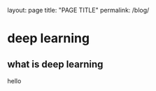 layout: page
title: "PAGE TITLE"
permalink: /blog/


# deep learning
## what is deep learning
hello
